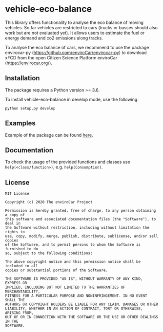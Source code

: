 # vehicle-eco-balance

This library offers functionality to analyse the eco balance of moving vehicles. So far vehicles are restricted to cars (trucks or busses should also work but are not evaluated yet).
It allows users to estimate the fuel or energy demand and co2 emissions along tracks.

To analyse the eco balance of cars, we recommend to use the package envirocar-py (https://github.com/enviroCar/envirocar-py) to download xFCD from the open Citizen Science Platform enviroCar (https://envirocar.org/).

## Installation

The package requires a Python version >= 3.6.

To install vehicle-eco-balance in develop mode, use the following:

```
python setup.py develop
```


## Examples
Example of the package can be found [here](https://github.com/MartinPontius/vehicle-eco-balance/tree/master/examples).


## Documentation

To check the usage of the provided functions and classes use `help(<class/function>)`, e.g. `help(Consumption)`.


## License ##
    MIT License

    Copyright (c) 2020 The enviroCar Project

    Permission is hereby granted, free of charge, to any person obtaining a copy of
    this software and associated documentation files (the "Software"), to deal in
    the Software without restriction, including without limitation the rights to
    use, copy, modify, merge, publish, distribute, sublicense, and/or sell copies
    of the Software, and to permit persons to whom the Software is furnished to do
    so, subject to the following conditions:

    The above copyright notice and this permission notice shall be included in all
    copies or substantial portions of the Software.

    THE SOFTWARE IS PROVIDED "AS IS", WITHOUT WARRANTY OF ANY KIND, EXPRESS OR
    IMPLIED, INCLUDING BUT NOT LIMITED TO THE WARRANTIES OF MERCHANTABILITY,
    FITNESS FOR A PARTICULAR PURPOSE AND NONINFRINGEMENT. IN NO EVENT SHALL THE
    AUTHORS OR COPYRIGHT HOLDERS BE LIABLE FOR ANY CLAIM, DAMAGES OR OTHER
    LIABILITY, WHETHER IN AN ACTION OF CONTRACT, TORT OR OTHERWISE, ARISING FROM,
    OUT OF OR IN CONNECTION WITH THE SOFTWARE OR THE USE OR OTHER DEALINGS IN THE
    SOFTWARE.
